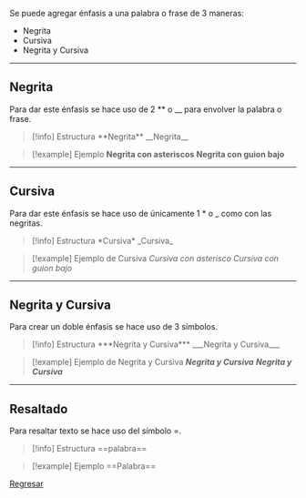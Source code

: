 Se puede agregar énfasis a una palabra o frase de 3 maneras:
- Negrita
- Cursiva
- Negrita y Cursiva
---
## Negrita
Para dar este énfasis se hace uso de 2 ** o __ para envolver la palabra o frase.
>[!info] Estructura
>\*\*Negrita\*\*
>\_\_Negrita\_\_

>[!example] Ejemplo
>**Negrita con asteriscos**
>__Negrita con guion bajo__

---
## Cursiva
Para dar este énfasis se hace uso de únicamente 1 * o _ como con las negritas.
>[!info] Estructura
>\*Cursiva\*
>\_Cursiva\_

>[!example] Ejemplo de Cursiva
*Cursiva con asterisco*
*Cursiva con guion bajo*

---
## Negrita y Cursiva
Para crear un doble énfasis se hace uso de 3 símbolos.
>[!info] Estructura
>\*\*\*Negrita y Cursiva\*\*\*
>\_\_\_Negrita y Cursiva\_\_\_

>[!example] Ejemplo de Negrita y Cursiva
>***Negrita y Cursiva***
>___Negrita y Cursiva___

---
## Resaltado
Para resaltar texto se hace uso del símbolo \=.
>[!info] Estructura
>\=\=palabra\=\=

>[!example] Ejemplo
>==Palabra==

[Regresar](Markdown)